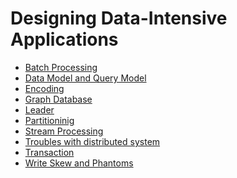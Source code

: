 Designing Data-Intensive Applications
======

- [Batch Processing](./batch_processing.md)
- [Data Model and Query Model](./data_model_and_query_model.md)
- [Encoding](./encoding.md)
- [Graph Database](./graph_database.md)
- [Leader](./leader.md)
- [Partitioninig](./partitioning.md)
- [Stream Processing](./stream_processing.md)
- [Troubles with distributed system](./the_trouble_with_distributed_system.md)
- [Transaction](./transaction.md)
- [Write Skew and Phantoms](./write_skew.md)